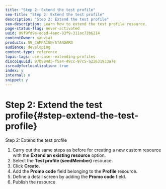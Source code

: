 ```yaml
---
title: "Step 2: Extend the test profile"
seo-title: "Step 2: Extend the test profile"
description: "Step 2: Extend the test profile"
seo-description: Learn how to extend the test profile resource.
page-status-flag: never-activated
uuid: 09f9fd9e-eded-4aec-83f9-311ac73b6214
contentOwner: sauviat
products: SG_CAMPAIGN/STANDARD
audience: developing
content-type: reference
topic-tags: use-case--extending-profiles
discoiquuid: 97b984d5-f5a4-49cc-97c5-a22631933a7e
isreadyforlocalization: true
index: y
internal: n
snippet: y
---
```


# Step 2: Extend the test profile{#step-extend-the-test-profile}

Step 2: Extend the test profile

1. Carry out the same steps as before for creating a new custom resource with the **Extend an existing resource** option.
1. Select the **Test profile (seedMember)** resource.
1. Click **Create**.
1. Add the **Promo code** field belonging to the **Profile** resource.
1. Define a detail screen by adding the **Promo code** field.
1. Publish the resource.

